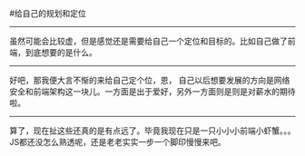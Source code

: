 #给自己的规划和定位

-------
虽然可能会比较虚，但是感觉还是需要给自己一个定位和目标的。比如自己做了前端，到底想要的是什么。

------
好吧，那我便大言不惭的来给自己定个位，恩， 自己以后想要发展的方向是网络安全和前端架构这一块儿。一方面是出于爱好，另外一方面则是则是对薪水的期待啦。  

-----
算了，现在扯这些还真的是有点远了。毕竟我现在只是一只小小小前端小虾蟹。。。JS都还没怎么熟透呢，还是老老实实一步一个脚印慢慢来吧。 
